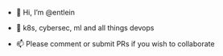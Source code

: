 - 👋 Hi, I’m @entlein
- 👀 k8s, cybersec, ml and all things devops

- 📫 Please comment or submit PRs if you wish to collaborate

<!---
entlein/entlein is a ✨ special ✨ repository because its `README.md` (this file) appears on your GitHub profile.
You can click the Preview link to take a look at your changes.
--->

